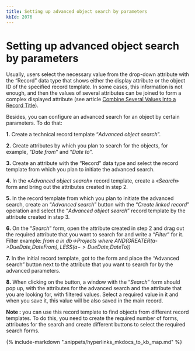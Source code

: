 ```yaml
---
title: Setting up advanced object search by parameters
kbId: 2076
---
```



# Setting up advanced object search by parameters

Usually, users select the necessary value from the drop-down attribute with the “Record” data type that shows either the display attribute or the object ID of the specified record template. In some cases, this information is not enough, and then the values ​​of several attributes can be joined to form a complex displayed attribute (see article [Combine Several Values Into a Record Title](https://kb.comindware.ru/article.php?id=2003)).

Besides, you can configure an advanced search for an object by certain parameters. To do that:

**1.** Create a technical record template “*Advanced object search*”.

**2.** Create attributes by which you plan to search for the objects, for example, “*Date from*” and “*Date to*”.

**3.** Create an attribute with the “Record” data type and select the record template from which you plan to initiate the advanced search.

**4.** In the «*Advanced object search*» record template, create a «*Search*» form and bring out the attributes created in step 2.

**5.** In the record template from which you plan to initiate the advanced search, create an “*Advanced search*” button with the “*Create linked record*” operation and select the “*Advanced object search*” record template by the attribute created in step 3.

**6.** On the “*Search*” form, open the attribute created in step 2 and drag out the required attribute that you want to search for and write a “*Filter*” for it. Filter example: *from a in db->Projects where AND(GREATER(a->DueDate,$DateFrom),LESS(a->DueDate,$DateTo))*

**7.** In the initial record template, got to the form and place the “Advanced search” button next to the attribute that you want to search for by the advanced parameters.

**8.** When clicking on the button, a window with the “*Search*” form should pop up, with the attributes for the advanced search and the attribute that you are looking for, with filtered values. Select a required value in it and when you save it, this value will be also saved in the main record.

**Note :** you can use this record template to find objects from different record templates. To do this, you need to create the required number of forms, attributes for the search and create different buttons to select the required search forms.

{% include-markdown ".snippets/hyperlinks_mkdocs_to_kb_map.md" %}
